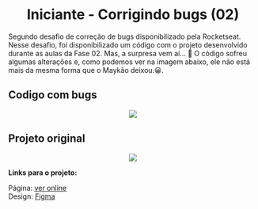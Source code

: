 
<div align="center">
  <h1>Iniciante - Corrigindo bugs (02)</h1>
  

  
  <div align="left">
   Segundo desafio de correção de bugs disponibilizado pela Rocketseat. Nesse desafio, foi disponibilizado um código com o projeto desenvolvido durante as aulas da Fase 02.
  Mas, a surpresa vem aí...  👀  
  O código sofreu algumas alterações e, como podemos ver na imagem abaixo, ele não está mais da mesma forma que o Maykão deixou.😀. 


  </div border="1">
  <h2 align="left">Codigo com bugs</h2>
  <img src="https://user-images.githubusercontent.com/17308374/185613395-4d6ccd1f-c951-410c-bb69-a8e4d7d60833.png">
  <h2 align="left">Projeto original</h2>
  <img src="https://user-images.githubusercontent.com/17308374/185613610-45bffe2d-da86-470c-9ca7-cf12af6c3abb.png">
  </div>
  
 <strong>Links para o projeto:</strong>

Página: [ver online](https://efficient-sloth-d85.notion.site/Iniciante-Corrigindo-bugs-02-300452b6901e4197b7c6fd291a280acf)
<br>
Design: [Figma](https://www.figma.com/file/rkDOHGPwwFtBNqEdHSuQPd/Projeto-02---Explorer?node-id=0%3A1)
<br>

